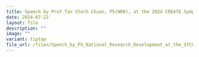 ```yaml
---
title: Speech by Prof Tan Chorh Chuan, PS(NRD), at the 2024 CREATE Symposium
date: 2024-07-22
layout: file
description: ""
image: ""
variant: tiptap
file_url: /files/Speech_by_PS_National_Research_Development_at_the_STCC_Ceremony.pdf
---
```

